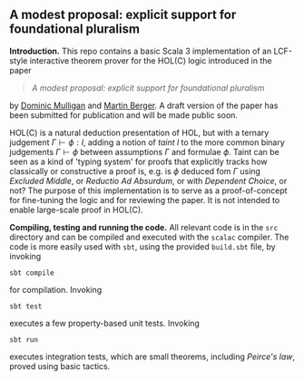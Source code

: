 ## A modest proposal: explicit support for foundational pluralism


**Introduction.** This repo contains a basic Scala 3 implementation of
an LCF-style interactive theorem prover for the HOL(C) logic
introduced in the paper

>   *A modest proposal: explicit support for foundational pluralism* 

by [Dominic Mulligan](https://dominicpm.github.io/) and [Martin
Berger](https://martinfriedrichberger.net/). A draft version of the
paper has been submitted for publication and will be made public soon. 

HOL(C) is a natural deduction presentation of HOL, but with a ternary
judgement $\Gamma \vdash \phi : l$, adding a notion of *taint* $l$ to
the more common binary judgements $\Gamma \vdash \phi$ between
assumptions $\Gamma$ and formulae $\phi$. Taint can be seen as a kind
of 'typing system' for proofs that explicitly tracks how classically
or constructive a proof is, e.g. is $\phi$ deduced fom $\Gamma$ using
*Excluded Middle*, or *Reductio Ad Absurdum*, or with *Dependent
Choice*, or not? The purpose of this implementation is to serve as a
proof-of-concept for fine-tuning the logic and for reviewing the
paper. It is not intended to enable large-scale proof in HOL(C).

**Compiling, testing and running the code.** All relevant code is in
the `src` directory and can be compiled and executed with the `scalac`
compiler. The code is more easily used with `sbt`, using the provided
`build.sbt` file, by invoking

    sbt compile

for compilation. Invoking

    sbt test

executes a few property-based unit tests.  Invoking

    sbt run

executes integration tests, which are small theorems, including
*Peirce's law*, proved using basic tactics.
